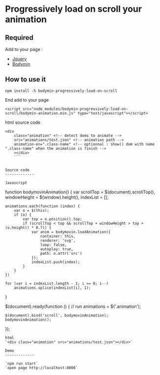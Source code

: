 # Progressively load on scroll your animation


Required
-------------
Add to your page :
- [Jquery](https://jquery.com/)
- [Bodymin](https://github.com/bodymovin/bodymovin)

How to use it
-------------

`npm install -S bodymin-progressively-load-on-scroll`  

End add to your page
```
<script src="node_modules/bodymin-progressively-load-on-scroll/bodymin-animation.min.js" type="text/javascript"></script>
```

html source code  
```
<div 
    class="animation" <!-- detect doms to animate -->
    src="animations/test.json" <!-- animation path -->
    animation-en=".class-name" <!-- optionnal : show() dom with name ".class-name" when the animation is finish -->
    ></div>
    ```


Source code
-------------

Javascript
```
function bodymovinAnimation() {
    var scrollTop = $(document).scrollTop(),
        windowHeight = $(window).height(),
        indexList = [];

    animations.each(function (index) {
        var o = $(this);
        if (o) {
            var top = o.position().top;
            if (scrollTop < top && scrollTop + windowHeight > top + (o.height() * 0.7)) {
                var anim = bodymovin.loadAnimation({
                    container: this,
                    renderer: 'svg',
                    loop: false,
                    autoplay: true,
                    path: o.attr('src')
                });
                indexList.push(index);
            }
        }
    })

    for (var i = indexList.length - 1; i >= 0; i--)
        animations.splice(indexList[i], 1);
}

$(document).ready(function () {
    // run
    animations = $('.animation');

    $(document).bind('scroll', bodymovinAnimation);
    bodymovinAnimation();
});
```
html  
`<div class="animation" src="animations/test.json"></div>`

Demo
-------------

`npm run start`  
`open page http://localhost:8000`

